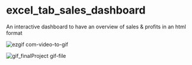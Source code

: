 # excel_tab_sales_dashboard
An interactive dashboard to have an overview of sales &amp; profits in an html format

![ezgif com-video-to-gif](https://github.com/chrisjcroall/excel_sales_dash/assets/126267745/b285a2e6-4143-4127-b6c9-7998de6ebddf)

![gif_finalProject gif-file](https://github.com/chrisjcroall/excel_sales_dash/assets/126267745/f9c312a2-fde2-444d-be69-453b11daa11f)
